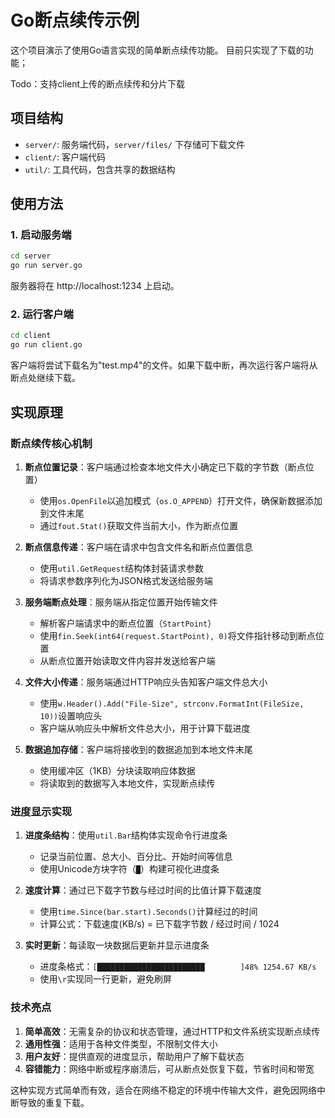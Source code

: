 # Go断点续传示例

这个项目演示了使用Go语言实现的简单断点续传功能。
目前只实现了下载的功能；

Todo：支持client上传的断点续传和分片下载

## 项目结构

- `server/`: 服务端代码，`server/files/` 下存储可下载文件 
- `client/`: 客户端代码
- `util/`: 工具代码，包含共享的数据结构

## 使用方法

### 1. 启动服务端

```bash
cd server
go run server.go
```

服务器将在 http://localhost:1234 上启动。

### 2. 运行客户端

```bash
cd client
go run client.go
```

客户端将尝试下载名为"test.mp4"的文件。如果下载中断，再次运行客户端将从断点处继续下载。

## 实现原理

### 断点续传核心机制

1. **断点位置记录**：客户端通过检查本地文件大小确定已下载的字节数（断点位置）
   - 使用`os.OpenFile`以追加模式（`os.O_APPEND`）打开文件，确保新数据添加到文件末尾
   - 通过`fout.Stat()`获取文件当前大小，作为断点位置

2. **断点信息传递**：客户端在请求中包含文件名和断点位置信息
   - 使用`util.GetRequest`结构体封装请求参数
   - 将请求参数序列化为JSON格式发送给服务端

3. **服务端断点处理**：服务端从指定位置开始传输文件
   - 解析客户端请求中的断点位置（`StartPoint`）
   - 使用`fin.Seek(int64(request.StartPoint), 0)`将文件指针移动到断点位置
   - 从断点位置开始读取文件内容并发送给客户端

4. **文件大小传递**：服务端通过HTTP响应头告知客户端文件总大小
   - 使用`w.Header().Add("File-Size", strconv.FormatInt(FileSize, 10))`设置响应头
   - 客户端从响应头中解析文件总大小，用于计算下载进度

5. **数据追加存储**：客户端将接收到的数据追加到本地文件末尾
   - 使用缓冲区（1KB）分块读取响应体数据
   - 将读取到的数据写入本地文件，实现断点续传

### 进度显示实现

1. **进度条结构**：使用`util.Bar`结构体实现命令行进度条
   - 记录当前位置、总大小、百分比、开始时间等信息
   - 使用Unicode方块字符（`█`）构建可视化进度条

2. **速度计算**：通过已下载字节数与经过时间的比值计算下载速度
   - 使用`time.Since(bar.start).Seconds()`计算经过的时间
   - 计算公式：下载速度(KB/s) = 已下载字节数 / 经过时间 / 1024

3. **实时更新**：每读取一块数据后更新并显示进度条
   - 进度条格式：`[████████████████████████        ]48% 1254.67 KB/s`
   - 使用`\r`实现同一行更新，避免刷屏

### 技术亮点

1. **简单高效**：无需复杂的协议和状态管理，通过HTTP和文件系统实现断点续传
2. **通用性强**：适用于各种文件类型，不限制文件大小
3. **用户友好**：提供直观的进度显示，帮助用户了解下载状态
4. **容错能力**：网络中断或程序崩溃后，可从断点处恢复下载，节省时间和带宽

这种实现方式简单而有效，适合在网络不稳定的环境中传输大文件，避免因网络中断导致的重复下载。